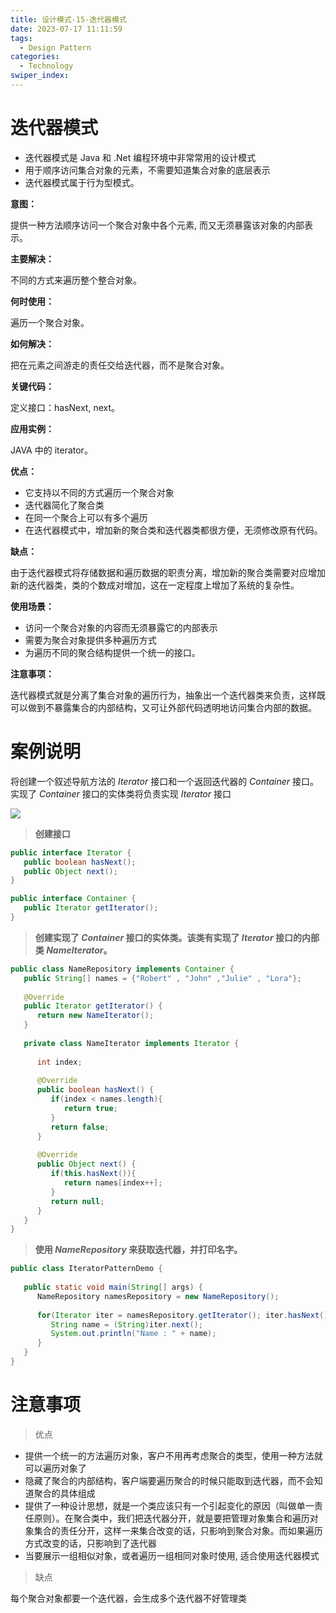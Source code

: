 ```yaml
---
title: 设计模式-15-迭代器模式
date: 2023-07-17 11:11:59
tags: 
  - Design Pattern
categories: 
  - Technology
swiper_index: 
---
```

# 迭代器模式

* 迭代器模式是 Java 和 .Net 编程环境中非常常用的设计模式
* 用于顺序访问集合对象的元素，不需要知道集合对象的底层表示
* 迭代器模式属于行为型模式。

**意图：**

提供一种方法顺序访问一个聚合对象中各个元素, 而又无须暴露该对象的内部表示。

**主要解决：**

不同的方式来遍历整个整合对象。

**何时使用：**

遍历一个聚合对象。

**如何解决：**

把在元素之间游走的责任交给迭代器，而不是聚合对象。

**关键代码：**

定义接口：hasNext, next。

**应用实例：**

JAVA 中的 iterator。

**优点：** 

* 它支持以不同的方式遍历一个聚合对象
* 迭代器简化了聚合类
* 在同一个聚合上可以有多个遍历
* 在迭代器模式中，增加新的聚合类和迭代器类都很方便，无须修改原有代码。

**缺点：**

由于迭代器模式将存储数据和遍历数据的职责分离，增加新的聚合类需要对应增加新的迭代器类，类的个数成对增加，这在一定程度上增加了系统的复杂性。

**使用场景：** 

* 访问一个聚合对象的内容而无须暴露它的内部表示
* 需要为聚合对象提供多种遍历方式
* 为遍历不同的聚合结构提供一个统一的接口。

**注意事项：**

迭代器模式就是分离了集合对象的遍历行为，抽象出一个迭代器类来负责，这样既可以做到不暴露集合的内部结构，又可让外部代码透明地访问集合内部的数据。

# 案例说明

将创建一个叙述导航方法的 *Iterator* 接口和一个返回迭代器的 *Container* 接口。实现了 *Container* 接口的实体类将负责实现 *Iterator* 接口 

![](https://cyan-images.oss-cn-shanghai.aliyuncs.com/images/04-design-pattern-2023-05-12-23.png)

> **创建接口**

```java
public interface Iterator {
   public boolean hasNext();
   public Object next();
}

public interface Container {
   public Iterator getIterator();
}
```

> **创建实现了 *Container* 接口的实体类。该类有实现了 *Iterator* 接口的内部类 *NameIterator*。** 

```java
public class NameRepository implements Container {
   public String[] names = {"Robert" , "John" ,"Julie" , "Lora"};
 
   @Override
   public Iterator getIterator() {
      return new NameIterator();
   }
 
   private class NameIterator implements Iterator {
 
      int index;
 
      @Override
      public boolean hasNext() {
         if(index < names.length){
            return true;
         }
         return false;
      }
 
      @Override
      public Object next() {
         if(this.hasNext()){
            return names[index++];
         }
         return null;
      }     
   }
}
```

> **使用 *NameRepository* 来获取迭代器，并打印名字。** 

```java
public class IteratorPatternDemo {
   
   public static void main(String[] args) {
      NameRepository namesRepository = new NameRepository();
 
      for(Iterator iter = namesRepository.getIterator(); iter.hasNext();){
         String name = (String)iter.next();
         System.out.println("Name : " + name);
      }  
   }
}
```

# 注意事项

> 优点

* 提供一个统一的方法遍历对象，客户不用再考虑聚合的类型，使用一种方法就可以遍历对象了
* 隐藏了聚合的内部结构，客户端要遍历聚合的时候只能取到迭代器，而不会知道聚合的具体组成
* 提供了一种设计思想，就是一个类应该只有一个引起变化的原因（叫做单一责任原则）。在聚合类中，我们把迭代器分开，就是要把管理对象集合和遍历对象集合的责任分开，这样一来集合改变的话，只影响到聚合对象。而如果遍历方式改变的话，只影响到了迭代器
* 当要展示一组相似对象，或者遍历一组相同对象时使用, 适合使用迭代器模式 

> 缺点 

每个聚合对象都要一个迭代器，会生成多个迭代器不好管理类 

